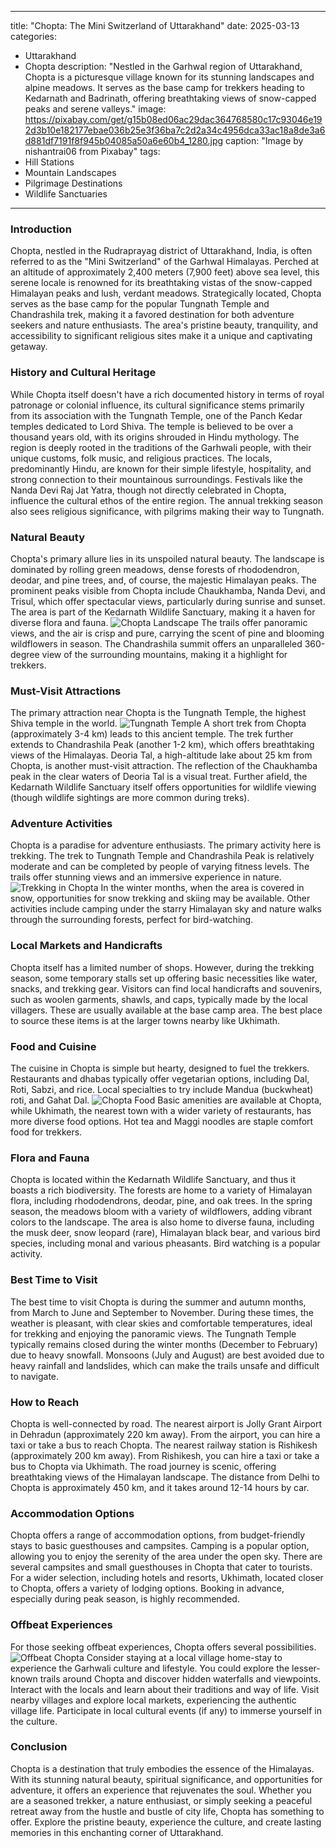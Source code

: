
---
title: "Chopta: The Mini Switzerland of Uttarakhand"
date: 2025-03-13
categories:
  - Uttarakhand
  - Chopta
description: "Nestled in the Garhwal region of Uttarakhand, Chopta is a picturesque village known for its stunning landscapes and alpine meadows. It serves as the base camp for trekkers heading to Kedarnath and Badrinath, offering breathtaking views of snow-capped peaks and serene valleys."
image: https://pixabay.com/get/g15b08ed06ac29dac364768580c17c93046e192d3b10e182177ebae036b25e3f36ba7c2d2a34c4956dca33ac18a8de3a6d881df7191f8f945b04085a50a6e60b4_1280.jpg
caption: "Image by nishantrai06 from Pixabay"
tags: 
  - Hill Stations
  - Mountain Landscapes
  - Pilgrimage Destinations
  - Wildlife Sanctuaries
---


### **Introduction**

Chopta, nestled in the Rudraprayag district of Uttarakhand, India, is often referred to as the "Mini Switzerland" of the Garhwal Himalayas. Perched at an altitude of approximately 2,400 meters (7,900 feet) above sea level, this serene locale is renowned for its breathtaking vistas of the snow-capped Himalayan peaks and lush, verdant meadows. Strategically located, Chopta serves as the base camp for the popular Tungnath Temple and Chandrashila trek, making it a favored destination for both adventure seekers and nature enthusiasts. The area's pristine beauty, tranquility, and accessibility to significant religious sites make it a unique and captivating getaway.

### **History and Cultural Heritage**

While Chopta itself doesn't have a rich documented history in terms of royal patronage or colonial influence, its cultural significance stems primarily from its association with the Tungnath Temple, one of the Panch Kedar temples dedicated to Lord Shiva. The temple is believed to be over a thousand years old, with its origins shrouded in Hindu mythology. The region is deeply rooted in the traditions of the Garhwali people, with their unique customs, folk music, and religious practices. The locals, predominantly Hindu, are known for their simple lifestyle, hospitality, and strong connection to their mountainous surroundings. Festivals like the Nanda Devi Raj Jat Yatra, though not directly celebrated in Chopta, influence the cultural ethos of the entire region. The annual trekking season also sees religious significance, with pilgrims making their way to Tungnath.

###  **Natural Beauty**

Chopta's primary allure lies in its unspoiled natural beauty. The landscape is dominated by rolling green meadows, dense forests of rhododendron, deodar, and pine trees, and, of course, the majestic Himalayan peaks. The prominent peaks visible from Chopta include Chaukhamba, Nanda Devi, and Trisul, which offer spectacular views, particularly during sunrise and sunset. The area is part of the Kedarnath Wildlife Sanctuary, making it a haven for diverse flora and fauna. <img src="placeholder_image_chopta_landscape.jpg" alt="Chopta Landscape"> The trails offer panoramic views, and the air is crisp and pure, carrying the scent of pine and blooming wildflowers in season. The Chandrashila summit offers an unparalleled 360-degree view of the surrounding mountains, making it a highlight for trekkers.

### **Must-Visit Attractions**

The primary attraction near Chopta is the Tungnath Temple, the highest Shiva temple in the world. <img src="placeholder_image_tungnath_temple.jpg" alt="Tungnath Temple"> A short trek from Chopta (approximately 3-4 km) leads to this ancient temple. The trek further extends to Chandrashila Peak (another 1-2 km), which offers breathtaking views of the Himalayas. Deoria Tal, a high-altitude lake about 25 km from Chopta, is another must-visit attraction. The reflection of the Chaukhamba peak in the clear waters of Deoria Tal is a visual treat. Further afield, the Kedarnath Wildlife Sanctuary itself offers opportunities for wildlife viewing (though wildlife sightings are more common during treks).

### **Adventure Activities**

Chopta is a paradise for adventure enthusiasts. The primary activity here is trekking. The trek to Tungnath Temple and Chandrashila Peak is relatively moderate and can be completed by people of varying fitness levels. The trails offer stunning views and an immersive experience in nature. <img src="placeholder_image_chopta_trekking.jpg" alt="Trekking in Chopta"> In the winter months, when the area is covered in snow, opportunities for snow trekking and skiing may be available. Other activities include camping under the starry Himalayan sky and nature walks through the surrounding forests, perfect for bird-watching.

### **Local Markets and Handicrafts**

Chopta itself has a limited number of shops. However, during the trekking season, some temporary stalls set up offering basic necessities like water, snacks, and trekking gear. Visitors can find local handicrafts and souvenirs, such as woolen garments, shawls, and caps, typically made by the local villagers. These are usually available at the base camp area. The best place to source these items is at the larger towns nearby like Ukhimath.

### **Food and Cuisine**

The cuisine in Chopta is simple but hearty, designed to fuel the trekkers. Restaurants and dhabas typically offer vegetarian options, including Dal, Roti, Sabzi, and rice. Local specialties to try include Mandua (buckwheat) roti, and Gahat Dal. <img src="placeholder_image_chopta_food.jpg" alt="Chopta Food"> Basic amenities are available at Chopta, while Ukhimath, the nearest town with a wider variety of restaurants, has more diverse food options. Hot tea and Maggi noodles are staple comfort food for trekkers.

### **Flora and Fauna**

Chopta is located within the Kedarnath Wildlife Sanctuary, and thus it boasts a rich biodiversity. The forests are home to a variety of Himalayan flora, including rhododendrons, deodar, pine, and oak trees. In the spring season, the meadows bloom with a variety of wildflowers, adding vibrant colors to the landscape. The area is also home to diverse fauna, including the musk deer, snow leopard (rare), Himalayan black bear, and various bird species, including monal and various pheasants. Bird watching is a popular activity.

### **Best Time to Visit**

The best time to visit Chopta is during the summer and autumn months, from March to June and September to November. During these times, the weather is pleasant, with clear skies and comfortable temperatures, ideal for trekking and enjoying the panoramic views. The Tungnath Temple typically remains closed during the winter months (December to February) due to heavy snowfall. Monsoons (July and August) are best avoided due to heavy rainfall and landslides, which can make the trails unsafe and difficult to navigate.

### **How to Reach**

Chopta is well-connected by road. The nearest airport is Jolly Grant Airport in Dehradun (approximately 220 km away). From the airport, you can hire a taxi or take a bus to reach Chopta. The nearest railway station is Rishikesh (approximately 200 km away). From Rishikesh, you can hire a taxi or take a bus to Chopta via Ukhimath. The road journey is scenic, offering breathtaking views of the Himalayan landscape. The distance from Delhi to Chopta is approximately 450 km, and it takes around 12-14 hours by car.

### **Accommodation Options**

Chopta offers a range of accommodation options, from budget-friendly stays to basic guesthouses and campsites. Camping is a popular option, allowing you to enjoy the serenity of the area under the open sky. There are several campsites and small guesthouses in Chopta that cater to tourists. For a wider selection, including hotels and resorts, Ukhimath, located closer to Chopta, offers a variety of lodging options. Booking in advance, especially during peak season, is highly recommended.

### **Offbeat Experiences**

For those seeking offbeat experiences, Chopta offers several possibilities. <img src="placeholder_image_offbeat_chopta.jpg" alt="Offbeat Chopta"> Consider staying at a local village home-stay to experience the Garhwali culture and lifestyle. You could explore the lesser-known trails around Chopta and discover hidden waterfalls and viewpoints. Interact with the locals and learn about their traditions and way of life. Visit nearby villages and explore local markets, experiencing the authentic village life. Participate in local cultural events (if any) to immerse yourself in the culture.

### **Conclusion**

Chopta is a destination that truly embodies the essence of the Himalayas. With its stunning natural beauty, spiritual significance, and opportunities for adventure, it offers an experience that rejuvenates the soul. Whether you are a seasoned trekker, a nature enthusiast, or simply seeking a peaceful retreat away from the hustle and bustle of city life, Chopta has something to offer. Explore the pristine beauty, experience the culture, and create lasting memories in this enchanting corner of Uttarakhand.


